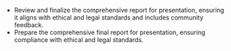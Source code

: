 - Review and finalize the comprehensive report for presentation, ensuring it aligns with ethical and legal standards and includes community feedback.
- Prepare the comprehensive final report for presentation, ensuring compliance with ethical and legal standards.
